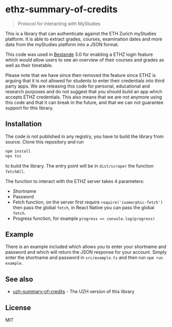 # ethz-summary-of-credits

> Protocol for interacting with MyStudies

This is a library that can authenticate against the ETH Zurich myStudies platform. It is able to extract grades, courses, examination dates and more data from the myStudies platform into a JSON format.

This code was used in [Bestande](https://bestande.ch) 3.0 for enabling a ETHZ login feature which would allow users to see an overview of their courses and grades as well as their timetable.

Please note that we have since then removed the feature since ETHZ is arguing that it is not allowed for students to enter their credentials into third party apps. We are releasing this code for personal, educational and research purposes and do not suggest that you should build an app which accepts ETHZ credentials. This also means that we are not anymore using this code and that it can break in the future, and that we can not guarantee support for this library.

## Installation
The code is not published in any registry, you have to build the library from source. Clone this repository and run
```sh
npm install
npx tsc
```

to build the library. The entry point will be in `dist/scraper` the function `fetchAll`.

The function to interact with the ETHZ server takes 4 parameters:

- Shortname
- Password
- Fetch function, on the server first require `require('isomorphic-fetch')` then pass the global `fetch`, in React Native you can pass the global `fetch`.
- Progress function, for example `progress => console.log(progress)`

## Example
There is an example included which allows you to enter your shortname and password and which will return the JSON response for your account.
Simply enter the shortname and password in `src/example.ts` and then run `npm run example`.

## See also

- [uzh-summary-of-credits](https://github.com/Bestande/uzh-summary-of-credits) - The UZH version of this library

## License

MIT
